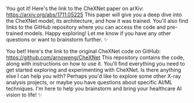 You got it! Here's the link to the CheXNet paper on arXiv:
https://arxiv.org/abs/1711.05225
This paper will give you a deep dive into the CheXNet model, its architecture, and how it was trained. You'll also find links to the GitHub repository where you can access the code and pre-trained models.
Happy exploring! Let me know if you have any other questions or want to brainstorm further. ✨

You bet! Here's the link to the original CheXNet code on GitHub:
https://github.com/arnoweng/CheXNet
This repository contains the code, along with instructions on how to use it. You'll find everything you need to get started exploring and experimenting with CheXNet.
Is there anything else I can help you with? Perhaps you'd like to explore some other X-ray analysis projects, or maybe you have questions about specific AI/ML techniques. I'm here to help you brainstorm and bring your healthcare AI vision to life! ✨
